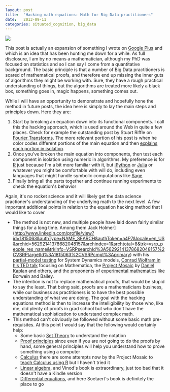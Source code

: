 ```yaml
---
layout: post
title:  "Hacking math equations: Math for Big Data practitioners"
date:   2013-09-11
categories: situated_cognition, big_data
---
```


![](https://lh3.googleusercontent.com/-XQ6g7dMjySo/Uid8d9gbdPI/AAAAAAAA3Y4/MwHG-ah2ngg/w700-h500-no/brown2.png)

This post is actually an expansion of something I wrote on [Google Plus](https://plus.google.com/106268032364497388036/posts/McTvKEVX5UW) and which is an idea that has been hunting me down for a while. As full disclosure, I am by no means a mathematician, although my PhD was focused on statistics and so I can say I come from a quantitative background. The basic principle is that a number of Big Data practitioners is scared of mathematical proofs, and therefore end up missing the inner guts of algorithms they might be working with. Sure, they have a rough practical understanding of things, but the algorithms are treated more likely a black box, something goes in, magic happens, something comes out.

While I will have an opportunity to demonstrate and hopefully hone the method in future posts, the idea here is simply to lay the main steps and principles down. Here they are:

1. Start by breaking an equation down into its functional components. I call this the hacking approach, which is used around the Web in quite a few places. Check for example the outstanding post by Stuart Riffle on [Fourier Transforms](http://www.altdevblogaday.com/2011/05/17/understanding-the-fourier-transform/). The more relevant portion of his post is when he color codes different portions of the main equation and then [explains each portion in isolation](http://altdevblogaday.com/wp-content/uploads/2011/05/DerivedDFT.png). 
2. Once you've broken the main equation into components, then test each component in isolation using numeric in algorithms. My preference is for [R](http://www.r-project.org/) just because I'm a bit more familiar with it, but [iPython](http://ipython.org/) or [Julia](http://julialang.org/) or whatever you might be comfortable with will do, including even languages that might handle symbolic computations like [Sage](http://www.sagemath.org/doc/reference/calculus/sage/calculus/calculus.html)
3. Finally bring all the parts together and continue running experiments to check the equation's behavior

Again, it's no rocket science and it will likely get the data science practioner's understanding of the underlying math to the next level. A few important additional points in relation to the equation hacking method that I would like to cover

* The method is not new, and multiple people have laid down fairly similar things for a long time. Among them Jack Holmer](http://www.linkedin.com/profile/view?id=1815063&authType=NAME_SEARCH&authToken=a4P7&locale=en_US&srchid=56292141378682048157&srchindex=1&srchtotal=8&trk=vsrp_people_res_name&trkInfo=VSRPsearchId%3A56292141378682048157%2CVSRPtargetId%3A1815063%2CVSRPcmpt%3Aprimary) with his [partial-model testing](http://www.systemdynamics.org/conferences/1983/proceed/parallel-vol2/homer920.pdf) for System Dynamics models, [Conrad Wolfram in his TED talk](http://www.ted.com/talks/conrad_wolfram_teaching_kids_real_math_with_computers.html) focusing on Mathematica, the [Project Mosaic](http://mosaic-web.org/) by [Daniel Kaplan](http://www.macalester.edu/~kaplan/) and others, and the proponents of [experimental mathematics](http://www.amazon.com/Mathematics-Experiment-2nd-Edition-Plausible/dp/1568814429/ref=sr_1_2?ie=UTF8&qid=1378739569&sr=8-2&keywords=experimental+mathematics) like Borwein and Bailey.
* The intention is not to replace mathematical proofs, that would be stupid to say the least. That being said, proofs are a mathematicians business, while our business as practitioners is to have the best possible understanding of what we are doing. The goal with the hacking equations method is then to increase the intelligibility by those who, like me, did plenty of proofs in grad school but who don't have the mathematical sophistication to understand complex math. 
* This method can't obviously be followed without some basic math pre-requisites. At this point I would say that the following would certainly help:
    * Some basic [Set Theory](http://www.amazon.com/Theory-Logic-Dover-Mathematics-ebook/dp/B00CB2MKPI/ref=sr_1_1?s=digital-text&ie=UTF8&qid=1378743111&sr=1-1&keywords=set+theory) to understand the notation 
    * [Proof principles](http://www.amazon.com/How-Solve-Mathematical-Princeton-ebook/dp/B0073X0IOA/ref=tmm_kin_title_0)  since even if you are not going to do the proofs by hand, some general principles will help you understand how to prove something using a computer
    * [Calculus](https://www.khanacademy.org/math/calculus) there are some attempts now by the Project Mosaic to [teach Calculus using R](http://test.causeweb.org/wiki/mosaic/index.php/Pub114) but I haven't tried it
    * [Linear algebra](http://www.amazon.com/Hands-On-Matrix-Algebra-Using-Applications/dp/9814313696), and Vinod's book is extraordinary, just too bad that it doesn't have a Kindle version
    * [Differential equations](http://www.amazon.com/Solving-Differential-Equations-Use-ebook/dp/B00DGERDI4/ref=tmm_kin_swatch_0?_encoding=UTF8&sr=&qid=), and here Soetaert's book is definitely the place to go